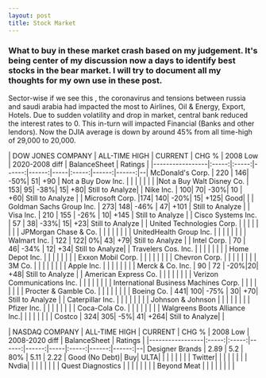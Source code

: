 ```yaml
---
layout: post
title: Stock Market
---
```


### What to buy in these market crash based on my judgement. It's being center of my discussion now a days to identify best stocks in the bear market. I will try to document all my thoughts for my own use in these post.


Sector-wise if we see this , the coronavirus and tensions between russia and saudi arabia had impacted the most to Airlines, Oil & Energy, Export, Hotels. Due to sudden volatility and drop in market, central bank reduced the interest rates to 0. This in-turn will impacted Financial (Banks and other lendors). Now the DJIA average is down by around 45% from all time-high of 29,000 to 20,000. 


| DOW JONES COMPANY         | ALL-TIME HIGH 	| CURRENT   | CHG %  | 2008 Low  | 2020-2008 diff    | BalanceSheet  | Ratings   |
|-----------------|:-----:|:-----:|------:|------:|-----|:-----:|------:|------:|--|
McDonald's Corp. | 220 | 146|  -50%| 51| +90 |  Not a Buy
Dow Inc. | | | | | | | |Not a Buy
Walt Disney Co. | 153| 95| -38%| 15| +80| Still to Analyze| |
Nike Inc.  | 100| 70| -30%| 10 | +60| Still to Analyze | |
Microsoft Corp.	 |174| 140| -20%| 15| +125| Good| | |
Goldman Sachs Group Inc. | 273| 148| -46% | 47| +101 | Still to Analyze | |
Visa Inc. | 210 | 155 | -26% | 10| +145 | Still to Analyze | |
Cisco Systems Inc. | 57 | 38| -33%| 15| +23| Still to Analyze | |
United Technologies Corp. | | | | | | | |
JPMorgan Chase & Co. | | | | | | | |
UnitedHealth Group Inc. | | | | | | | |
Walmart Inc. | 122 | 122| 0%| 43| +79| Still to Analyze | |
Intel Corp. | 70 | 46| -34% | 12| +34| Still to Analyze| |
Travelers Cos. Inc. | | | | | | | |
Home Depot Inc. | | | | | | | |
Exxon Mobil Corp. | | | | | | | |
Chevron Corp.	 | | | | | | | |
3M Co. | | | | | | | |
Apple Inc. | | | | | | | |
Merck & Co. Inc. | 90 | 72 | -20%|20| +48| Still to Analyze | |
American Express Co. | | | | | | | |
Verizon Communications Inc.	 | | | | | | | |
International Business Machines Corp. | | | | | | | |
Procter & Gamble Co. | | | | | | | |
Boeing Co. | 441| 100| -75% | 30| +70| Still to Analyze | |
Caterpillar Inc. | | | | | | | |
Johnson & Johnson | | | | | | | |
Pfizer Inc. | | | | | | | |
Coca-Cola Co. | | | | | | | |
Walgreens Boots Alliance Inc.| | | | | | | | 
Costco | 324| 305| -5%| 41| +264| Still to Analyze| | 

| NASDAQ COMPANY         | ALL-TIME HIGH	| CURRENT	| CHG % | 2008 Low | 2008-2020 diff | BalanceSheet | Ratings |
|-----------------|:-----:|:-----:|------:|------:|-----|:-----:|------:|------:|--|
Designer Brands | 2.89 | 5.2 | 80% | 5.11 | 2.22 | Good (No Debt)| Buy|
ULTA| | | | | | | | 
Twitter| | | | | | | | 
Nvdia| | | | | | | | 
Quest Diagnostics | | | | | | | | 
Beyond Meat | | | | | | | | 
